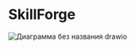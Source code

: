 # SkillForge
![Диаграмма без названия drawio](https://github.com/user-attachments/assets/0152a09d-c754-4933-9e86-00218239c56f)
